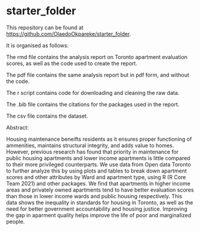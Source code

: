 # starter_folder

This repository can be found at https://github.com/OlaedoOkpareke/starter_folder.

It is organised as follows:

The rmd file contains the analysis report on Toronto apartment evaluation scores, as well as the code used to create the report.

The pdf file contains the same analysis report but in pdf form, and without the code.

The r script contains code for downloading and cleaning the raw data.

The .bib file contains the citations for the packages used in the report.

The csv file contains the dataset. 

Abstract:

Housing maintenance beneifts residents as it ensures proper functioning of ammenities, maintains structural integrity, and adds value to homes. However, previous research has found that priority in maintenance for public housing apartments and lower income apartments is little compared to their more privileged counterparts. We use data from Open data Toronto to further analyze this by using plots and tables to break down apartment scores and other attributes by Ward and apartment type, using R (R Core Team 2021) and other packages. We find that apartments in higher income areas and privately owned apartments tend to have better evaluation scores than those in lower income wards and public housing respectively. This data shows the inequality in standards for housing in Toronto, as well as the need for better government accountability and housing justice. Improving the gap in aparment quality helps improve the life of poor and marginalized people.